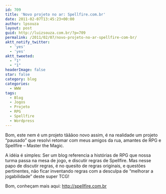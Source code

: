 ```yaml
---
id: 709
title: 'Novo projeto no ar: Spellfire.com.br'
date: 2011-02-07T13:45:23+00:00
author: lpsouza
layout: post
guid: http://luizsouza.com.br/?p=709
permalink: /2011/02/07/novo-projeto-no-ar-spellfire-com-br/
aktt_notify_twitter:
  - 'yes'
  - 'yes'
aktt_tweeted:
  - "1"
  - "1"
headerImage: false
star: false
category: blog
categories:
  - WWW
tags:
  - Blog
  - Jogos
  - Projeto
  - RPG
  - Spellfire
  - Wordpress
---
```

Bom, este nem é um projeto tãããoo novo assim, é na realidade um projeto &#8220;pausado&#8221; que resolvi retomar com meus amigos da rua, amantes de RPG e Spellfire &#8211; Master the Magic.

A idéia é simples: Ser um blog referencia a histórias de RPG que nossa turma passa na mesa de jogo, e discutir regras de Spellfire. Mas nesse papo de discutir regras, é no quesito de regras originais, e questões pertinentes, não ficar inventando regras com a desculpa de &#8220;melhorar a jogabilidade&#8221; deste super TCG!

Bom, conheçam mais aqui: <a href="http://spellfire.com.br" target="_blank">http://spellfire.com.br</a>